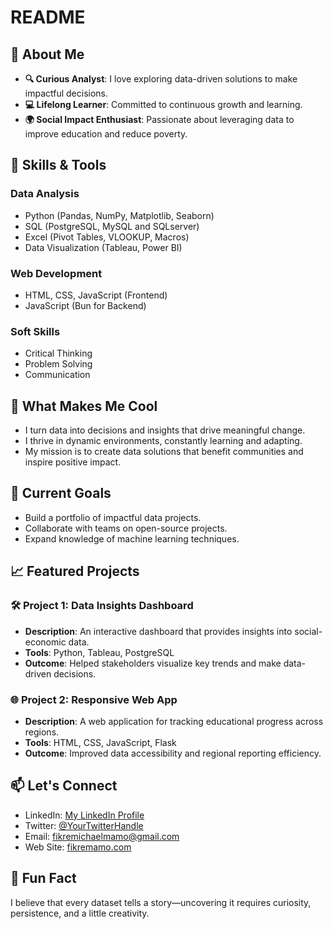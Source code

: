# README

## 🚀 About Me

- **🔍 Curious Analyst**: I love exploring data-driven solutions to make
  impactful decisions.
- **💻 Lifelong Learner**: Committed to continuous growth and learning.
- **🌍 Social Impact Enthusiast**: Passionate about leveraging data to improve
  education and reduce poverty.

## 🔧 Skills & Tools

### **Data Analysis**

- Python (Pandas, NumPy, Matplotlib, Seaborn)
- SQL (PostgreSQL, MySQL and SQLserver)
- Excel (Pivot Tables, VLOOKUP, Macros)
- Data Visualization (Tableau, Power BI)

### **Web Development**

- HTML, CSS, JavaScript (Frontend)
- JavaScript (Bun for Backend)

### **Soft Skills**

- Critical Thinking
- Problem Solving
- Communication

## 🌟 What Makes Me Cool

- I turn data into decisions and insights that drive meaningful change.
- I thrive in dynamic environments, constantly learning and adapting.
- My mission is to create data solutions that benefit communities and inspire
  positive impact.

## 🌱 Current Goals

- Build a portfolio of impactful data projects.
- Collaborate with teams on open-source projects.
- Expand knowledge of machine learning techniques.

## 📈 Featured Projects

### 🛠️ Project 1: Data Insights Dashboard

- **Description**: An interactive dashboard that provides insights into
  social-economic data.
- **Tools**: Python, Tableau, PostgreSQL
- **Outcome**: Helped stakeholders visualize key trends and make data-driven
  decisions.

### 🌐 Project 2: Responsive Web App

- **Description**: A web application for tracking educational progress across
  regions.
- **Tools**: HTML, CSS, JavaScript, Flask
- **Outcome**: Improved data accessibility and regional reporting efficiency.

## 📫 Let's Connect

- LinkedIn: [My LinkedIn Profile](https://www.linkedin.com/in/fikremichael-mamo-46185b331/)
- Twitter: [@YourTwitterHandle](https://x.com/FikreMichael_M)
- Email: [fikremichaelmamo@gmail.com](mailto:fikremichaelmamo@gmail.com)
- Web Site: [fikremamo.com](https://firke-portfolio.netlify.app)

## 🎉 Fun Fact

I believe that every dataset tells a story—uncovering it requires curiosity,
persistence, and a little creativity.
